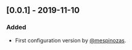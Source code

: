 ## [0.0.1] - 2019-11-10
### Added
- First configuration version by [@mespinozas](https://github.com/mespinozas).